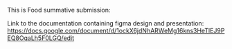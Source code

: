 This is Food summative submission:

Link to the documentation containing figma design and presentation: https://docs.google.com/document/d/1ockX6jdNhARWeMg16kns3HeTlEJ9PEQ8OqaLh5F0LGQ/edit 

